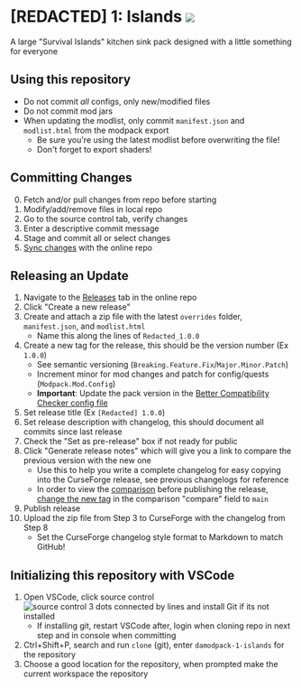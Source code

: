 # [REDACTED] 1: Islands [![](http://cf.way2muchnoise.eu/long_1226660_downloads.svg)](https://www.curseforge.com/minecraft/modpacks/damodpack-1-islands)
<!-- use 'short_<id>_downloads' for rounded small version (125 -> 100)  --> 
A large "Survival Islands" kitchen sink pack designed with a little something for everyone

## Using this repository
- Do not commit *all* configs, only new/modified files
- Do not commit mod jars
- When updating the modlist, only commit `manifest.json` and `modlist.html` from the modpack export
  - Be sure you're using the latest modlist before overwriting the file!
  - Don't forget to export shaders!

## Committing Changes
0. Fetch and/or pull changes from repo before starting
1. Modify/add/remove files in local repo
2. Go to the source control tab, verify changes
3. Enter a descriptive commit message
4. Stage and commit all or select changes
5. <ins>Sync changes</ins> with the online repo

## Releasing an Update
1. Navigate to the [Releases](https://github.com/RoarkCats/damodpack-1-islands/releases) tab in the online repo
2. Click "Create a new release"
3. Create and attach a zip file with the latest `overrides` folder, `manifest.json`, and `modlist.html`
   - Name this along the lines of `Redacted_1.0.0`
4. Create a new tag for the release, this should be the version number (Ex `1.0.0`)
   - See semantic versioning (`Breaking.Feature.Fix`/`Major.Minor.Patch`)
   - Increment minor for mod changes and patch for config/quests (`Modpack.Mod.Config`)
   - **Important**: Update the pack version in the [Better Compatibility Checker config file](overrides/config/bcc-common.toml)
5. Set release title (Ex `[Redacted] 1.0.0`)
6. Set release description with changelog, this should document all commits since last release
7. Check the "Set as pre-release" box if not ready for public
8. Click "Generate release notes" which will give you a link to compare the previous version with the new one
   - Use this to help you write a complete changelog for easy copying into the CurseForge release, see previous changelogs for reference
   - In order to view the [comparison](https://github.com/RoarkCats/damodpack-1-islands/compare/) before publishing the release, [change the new tag](https://github.com/user-attachments/assets/608c54a0-f9a4-4622-864b-f32cfe1593a4) in the comparison "compare" field to `main`
9. Publish release
10. Upload the zip file from Step 3 to CurseForge with the changelog from Step 8
    - Set the CurseForge changelog style format to Markdown to match GitHub!

## Initializing this repository with VSCode
1. Open VSCode, click source control ![source control 3 dots connected by lines](https://github.com/user-attachments/assets/460be682-14b6-4328-9e1f-a299009607ce)
 and install Git if its not installed
    - If installing git, restart VSCode after, login when cloning repo in next step and in console when committing
3. Ctrl+Shift+P, search and run `clone` (git), enter `damodpack-1-islands` for the repository
4. Choose a good location for the repository, when prompted make the current workspace the repository
